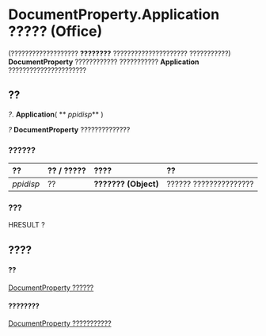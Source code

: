 
# DocumentProperty.Application ????? (Office)

(??????????????????? **????????** ????????????????????? ???????????) **DocumentProperty** ???????????? ??????????? **Application** ??????????????????????


## ??

 _?_. **Application**( ** _ppidisp_** )

 _?_ **DocumentProperty** ??????????????


### ??????



|**??**|**?? / ?????**|**????**|**??**|
|:-----|:-----|:-----|:-----|
| _ppidisp_|??|**??????? (Object)**|?????? ???????????????|

### ???

HRESULT ?


## ????


#### ??


[DocumentProperty ??????](dd54ca3c-e0e2-4816-539a-17c5b4a928b1.md)
#### ????????


[DocumentProperty ???????????](http://msdn.microsoft.com/library/568da0ff-fa90-150a-06ec-611de886334e%28Office.15%29.aspx)